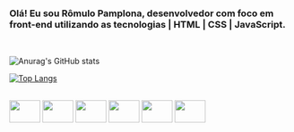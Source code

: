 ### Olá! Eu sou Rômulo Pamplona, desenvolvedor com foco em front-end utilizando as tecnologias | HTML | CSS | JavaScript.
</br>

![Anurag's GitHub stats](https://github-readme-stats.vercel.app/api?username=RomuloPA&show_icons=true&theme=highcontrast)

<!--[![Top Langs](https://github-readme-stats.vercel.app/api/top-langs/?username=RomuloPA)](https://github.com/RomuloPA/github-readme-stats)-->

[![Top Langs](https://github-readme-stats.vercel.app/api/top-langs/?username=RomuloPA&hide_progress=true)](https://github.com/RomuloPA/github-readme-stats)

<div style="display: inline_block"><br>
  <!--https://devicon.dev/-->
  <img align="center" height="40" width="55" src="https://cdn.jsdelivr.net/gh/devicons/devicon/icons/java/java-original-wordmark.svg">
  <img align="center" height="40" width="55" src="https://cdn.jsdelivr.net/gh/devicons/devicon/icons/html5/html5-plain-wordmark.svg">
  <img align="center" height="40" width="55" src="https://cdn.jsdelivr.net/gh/devicons/devicon/icons/css3/css3-plain-wordmark.svg">
  <img align="center" height="40" width="55" src="https://cdn.jsdelivr.net/gh/devicons/devicon/icons/javascript/javascript-plain.svg">
  <img align="center" height="40" width="55" src="https://cdn.jsdelivr.net/gh/devicons/devicon/icons/angularjs/angularjs-original.svg">
  <img align="center" height="40" width="55" src="https://cdn.jsdelivr.net/gh/devicons/devicon/icons/typescript/typescript-plain.svg">
</div>



<!--
**RomuloPA/RomuloPa** is a ✨ _special_ ✨ repository because its `README.md` (this file) appears on your GitHub profile.

Here are some ideas to get you started:

- 🔭 I’m currently working on ...
- 🌱 I’m currently learning ...
- 👯 I’m looking to collaborate on ...
- 🤔 I’m looking for help with ...
- 💬 Ask me about ...
- 📫 How to reach me: ...
- 😄 Pronouns: ...
- ⚡ Fun fact: ...
-->
